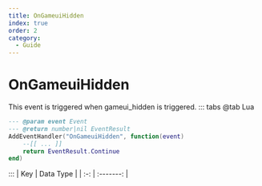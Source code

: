 ```yaml
---
title: OnGameuiHidden
index: true
order: 2
category:
  - Guide
---
```


# OnGameuiHidden
This event is triggered when gameui_hidden is triggered.
::: tabs
@tab Lua
```lua
--- @param event Event
--- @return number|nil EventResult
AddEventHandler("OnGameuiHidden", function(event)
    --[[ ... ]]
    return EventResult.Continue
end)
```

:::
| Key | Data Type |
| :-: | :-------: |